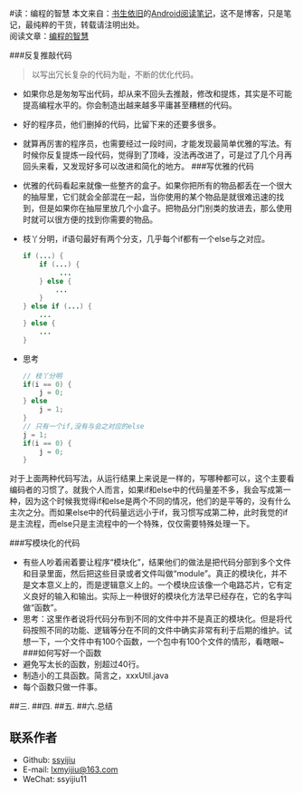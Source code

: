 #读：编程的智慧
本文来自：[书生依旧](https://github.com/ssyijiu)的[Android阅读笔记](https://github.com/ssyijiu/Android-ReadingNotes)，这不是博客，只是笔记，最纯粹的干货，转载请注明出处。     
阅读文章：[编程的智慧](http://www.yinwang.org/blog-cn/2015/11/21/programming-philosophy)

###反复推敲代码
> 以写出冗长复杂的代码为耻，不断的优化代码。
- 如果你总是匆匆写出代码，却从来不回头去推敲，修改和提炼，其实是不可能提高编程水平的。你会制造出越来越多平庸甚至糟糕的代码。
- 好的程序员，他们删掉的代码，比留下来的还要多很多。
- 就算再厉害的程序员，也需要经过一段时间，才能发现最简单优雅的写法。有时候你反复提炼一段代码，觉得到了顶峰，没法再改进了，可是过了几个月再回头来看，又发现好多可以改进和简化的地方。
###写优雅的代码
- 优雅的代码看起来就像一些整齐的盒子。如果你把所有的物品都丢在一个很大的抽屉里，它们就会全部混在一起，当你使用的某个物品是就很难迅速的找到，但是如果你在抽屉里放几个小盒子。把物品分门别类的放进去，那么使用时就可以很方便的找到你需要的物品。
- 枝丫分明，if语句最好有两个分支，几乎每个if都有一个else与之对应。
    ```java
    if (...) {
        if (...) {
             ...
        } else {
            ...
        }
    } else if (...) {
        ...
    } else {
        ...
    }
    ```

- 思考
    ```java
    // 枝丫分明
    if(i == 0) {
        j = 0;
    } else
        j = 1;
    }
    // 只有一个if,没有与会之对应的else
    j = 1;
    if(i == 0) {
        j = 0;
    }
    ```
对于上面两种代码写法，从运行结果上来说是一样的，写哪种都可以，这个主要看编码者的习惯了。就我个人而言，如果if和else中的代码量差不多，我会写成第一种，因为这个时候我觉得if和else是两个不同的情况，他们的是平等的，没有什么主次之分。而如果else中的代码量远远小于if，我习惯写成第二种，此时我觉的if是主流程，而else只是主流程中的一个特殊，仅仅需要特殊处理一下。

###写模块化的代码
- 有些人吵着闹着要让程序“模块化”，结果他们的做法是把代码分部到多个文件和目录里面，然后把这些目录或者文件叫做“module”。真正的模块化，并不是文本意义上的，而是逻辑意义上的。一个模块应该像一个电路芯片，它有定义良好的输入和输出。实际上一种很好的模块化方法早已经存在，它的名字叫做“函数”。
- 思考：这里作者说将代码分布到不同的文件中并不是真正的模块化。但是将代码按照不同的功能、逻辑等分在不同的文件中确实非常有利于后期的维护。试想一下，一个文件中有100个函数，一个包中有100个文件的情形，看瞎眼~
###如何写好一个函数
- 避免写太长的函数，别超过40行。
- 制造小的工具函数。简言之，xxxUtil.java
- 每个函数只做一件事。

##三.
##四.
##五.
##六.总结

## 联系作者
- Github: [ssyijiu](https://github.com/ssyijiu)
- E-mail: lxmyijiu@163.com
- WeChat: ssyijiu11


